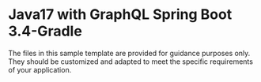# Java17 with GraphQL Spring Boot 3.4-Gradle
The files in this sample template are provided for guidance purposes only. They should be customized and adapted to meet the specific requirements of your application.
